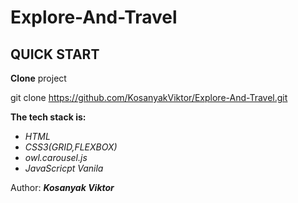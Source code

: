 Explore-And-Travel
================================================================================

QUICK START 
--------------------------------------------------------------------------------
**Clone** project 

git clone https://github.com/KosanyakViktor/Explore-And-Travel.git

**The tech stack is:**
* *HTML*
* *CSS3(GRID,FLEXBOX)*
* *owl.carousel.js*
* *JavaScricpt Vanila* 

Author: ***Kosanyak Viktor***
